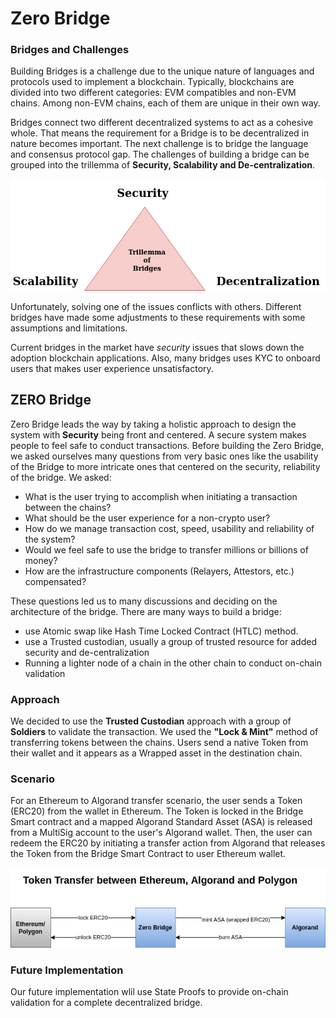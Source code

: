 # Zero Bridge

### Bridges and Challenges

Building Bridges is a challenge due to the unique nature of languages and protocols used to implement a blockchain. Typically, blockchains are divided into two different categories: EVM compatibles and non-EVM chains. Among non-EVM chains, each of them are unique in their own way.

Bridges connect two different decentralized systems to act as a cohesive whole. That means the requirement for a Bridge is to be decentralized in nature becomes important. The next challenge is to bridge the language and consensus protocol gap. The challenges of building a bridge can be grouped into the trillemma of **Security, Scalability and De-centralization**.

![](../.gitbook/assets/bridge-trillemma.jpg)

Unfortunately, solving one of the issues conflicts with others. Different bridges have made some adjustments to these requirements with some assumptions and limitations.&#x20;

Current bridges in the market have _security_ issues that slows down the adoption blockchain applications. Also, many bridges uses KYC to onboard users that makes user experience unsatisfactory.

## ZERO Bridge

Zero Bridge leads the way by taking a holistic approach to design the system with **Security** being front and centered. A secure system makes people to feel safe to conduct transactions. Before building the Zero Bridge, we asked ourselves many questions from very basic ones like the usability of the Bridge to more intricate ones that centered on the security, reliability of the bridge. We asked:

* What is the user trying to accomplish when initiating a transaction between the chains?
* What should be the user experience for a non-crypto user?
* How do we manage transaction cost, speed, usability and reliability of the system?
* Would we feel safe to use the bridge to transfer millions or billions of money?
* How are the infrastructure components (Relayers, Attestors, etc.) compensated?

These questions led us to many discussions and deciding on the architecture of the bridge. There are many ways to build a bridge:

* use Atomic swap like Hash Time Locked Contract (HTLC) method.
* use a Trusted custodian, usually a group of trusted resource for added security and de-centralization
* Running a lighter node of a chain in the other chain to conduct on-chain validation

### Approach

We decided to use the **Trusted Custodian** approach with a group of **Soldiers** to validate the transaction. We used the **"Lock & Mint"** method of transferring tokens between the chains. Users send a native Token from their wallet and it appears as a Wrapped asset in the destination chain.

### Scenario

For an Ethereum to Algorand transfer scenario, the user sends a Token (ERC20) from the wallet in Ethereum. The Token is locked in the Bridge Smart contract and a mapped Algorand Standard Asset (ASA) is released from a MultiSig account to the user's Algorand wallet. Then, the user can redeem the ERC20 by initiating a transfer action from Algorand that releases the Token from the Bridge Smart Contract to user Ethereum wallet.

![](../.gitbook/assets/3.bridge-usecase.jpg)

### Future Implementation

Our future implementation wlil use State Proofs to provide on-chain validation for a complete decentralized bridge.
